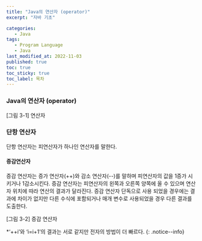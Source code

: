 ```yaml
---
title: "Java의 연산자 (operator)"
excerpt: "자바 기초"

categories:
   - Java
tags:
   - Program Language
   - Java
last_modified_at: 2022-11-03
published: true
toc: true
toc_sticky: true
toc_label: 목차
---
```



### Java의 연산자 (operator) ###

[그림 3-1] 연산자  

### 단항 연산자 ###

단항 연산자는 피연산자가 하나인 연산자를 말한다.

#### 증감연산자 ####

증감 연산자는 증가 연산자(++)와 감소 연산자(--)를 말하며 피연산자의 값을 1증가 시키거나 1감소시킨다. 
증감 연산자는 피연산자의 왼쪽과 오른쪽 양쪽에 올 수 있으며 연산자 위치에 따라 연산의 결과가 달라진다.
증감 연산자 단독으로 사용 되었을 경우에는 결과에 차이가 없지만 다른 수식에 포함되거나 매개 변수로 사용되었을 경우 다른 결과를 도출한다.

[그림 3-2] 증감 연산자  

*‘++i’와 ‘i=i+1’의 결과는 서로 같지만 전자의 방법이 더 빠르다. 
{: .notice--info}
